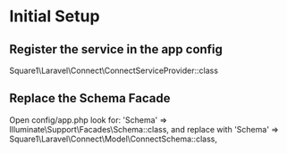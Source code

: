 # Initial Setup

## Register the service in the app config
Square1\Laravel\Connect\ConnectServiceProvider::class

## Replace the Schema Facade 
Open  config/app.php look for:
'Schema' => Illuminate\Support\Facades\Schema::class, and replace with 
'Schema' => Square1\Laravel\Connect\Model\ConnectSchema::class,
